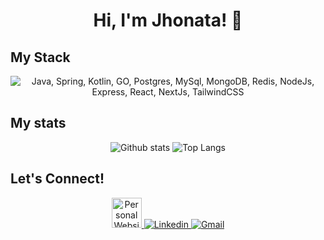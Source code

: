 <h1 align="center">Hi, I'm Jhonata! 👋</h1>

## My Stack
<p align="center">
  <img src="https://skillicons.dev/icons?i=java,spring,kotlin,go,aws,postgres,redis,mongo,typescript,nodejs,react,next,grafana,docker&theme=dark" alt="Java, Spring, Kotlin, GO, Postgres, MySql, MongoDB, Redis, NodeJs, Express, React, NextJs, TailwindCSS">
</p>

## My stats
<div align="center">
  <img src="https://github-readme-stats.vercel.app/api?username=jhonatademuner&theme=discord_old_blurple&show_icons=true&hide_rank=true&custom_title=Stats&count_private=true&hide_border=true&hide=issues&line_height=24&bg_color=0d111700" alt="Github stats" />
  <img src="https://github-readme-stats.vercel.app/api/top-langs/?username=jhonatademuner&layout=compact&theme=discord_old_blurple&count_private=true&hide_border=true&bg_color=0d1117" alt="Top Langs">
</div>

## Let's Connect!
<p align="center">
  <a href="https://jhonatademuner.vercel.app/" >
    <img src="https://github.com/user-attachments/assets/9e536544-e74a-46f2-9366-413b0cf3f4e4" alt="Personal Website" height="48px" >
  </a>
  <a href="https://www.linkedin.com/in/jhonatademuner/">
    <img src="https://skillicons.dev/icons?i=linkedin" alt="Linkedin">
  </a>
  <a href="mailto:jhonata.demuner@gmail.com">
    <img src="https://skillicons.dev/icons?i=gmail" alt="Gmail">
  </a>
</p>

